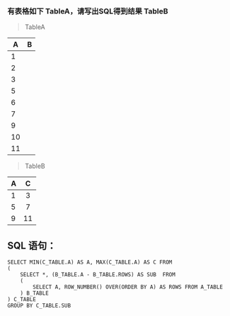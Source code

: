 ### 有表格如下 TableA，请写出SQL得到结果 TableB

> TableA    

  A | B
  ---|:--:
  1 | 
  2 | 
  3 | 
  5 | 
  6 | 
  7 | 
  9 | 
  10 | 
  11 |


> TableB    

  A | C
  ---|:--:
  1 | 3
  5 | 7
  9 | 11

## SQL 语句：

```
SELECT MIN(C_TABLE.A) AS A, MAX(C_TABLE.A) AS C FROM 
(
	SELECT *, (B_TABLE.A - B_TABLE.ROWS) AS SUB  FROM 
	(
		SELECT A, ROW_NUMBER() OVER(ORDER BY A) AS ROWS FROM A_TABLE
	) B_TABLE
) C_TABLE
GROUP BY C_TABLE.SUB

```
